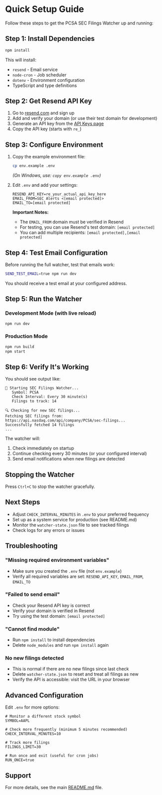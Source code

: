 # Quick Setup Guide

Follow these steps to get the PCSA SEC Filings Watcher up and running:

## Step 1: Install Dependencies

```bash
npm install
```

This will install:

- `resend` - Email service
- `node-cron` - Job scheduler
- `dotenv` - Environment configuration
- TypeScript and type definitions

## Step 2: Get Resend API Key

1. Go to [resend.com](https://resend.com) and sign up
2. Add and verify your domain (or use their test domain for development)
3. Generate an API key from the [API Keys page](https://resend.com/api-keys)
4. Copy the API key (starts with `re_`)

## Step 3: Configure Environment

1. Copy the example environment file:

   ```bash
   cp env.example .env
   ```

   _(On Windows, use: `copy env.example .env`)_

2. Edit `.env` and add your settings:

   ```env
   RESEND_API_KEY=re_your_actual_api_key_here
   EMAIL_FROM=SEC Alerts <[email protected]>
   EMAIL_TO=[email protected]
   ```

   **Important Notes:**

   - The `EMAIL_FROM` domain must be verified in Resend
   - For testing, you can use Resend's test domain: `[email protected]`
   - You can add multiple recipients: `[email protected],[email protected]`

## Step 4: Test Email Configuration

Before running the full watcher, test that emails work:

```bash
SEND_TEST_EMAIL=true npm run dev
```

You should receive a test email at your configured address.

## Step 5: Run the Watcher

### Development Mode (with live reload)

```bash
npm run dev
```

### Production Mode

```bash
npm run build
npm start
```

## Step 6: Verify It's Working

You should see output like:

```
🚀 Starting SEC Filings Watcher...
   Symbol: PCSA
   Check Interval: Every 30 minute(s)
   Filings to track: 14

🔍 Checking for new SEC filings...
Fetching SEC filings from: https://api.nasdaq.com/api/company/PCSA/sec-filings...
Successfully fetched 14 filings
...
```

The watcher will:

1. Check immediately on startup
2. Continue checking every 30 minutes (or your configured interval)
3. Send email notifications when new filings are detected

## Stopping the Watcher

Press `Ctrl+C` to stop the watcher gracefully.

## Next Steps

- Adjust `CHECK_INTERVAL_MINUTES` in `.env` to your preferred frequency
- Set up as a system service for production (see README.md)
- Monitor the `watcher-state.json` file to see tracked filings
- Check logs for any errors or issues

## Troubleshooting

### "Missing required environment variables"

- Make sure you created the `.env` file (not `env.example`)
- Verify all required variables are set: `RESEND_API_KEY`, `EMAIL_FROM`, `EMAIL_TO`

### "Failed to send email"

- Check your Resend API key is correct
- Verify your domain is verified in Resend
- Try using the test domain: `[email protected]`

### "Cannot find module"

- Run `npm install` to install dependencies
- Delete `node_modules` and run `npm install` again

### No new filings detected

- This is normal if there are no new filings since last check
- Delete `watcher-state.json` to reset and treat all filings as new
- Verify the API is accessible: visit the URL in your browser

## Advanced Configuration

Edit `.env` for more options:

```env
# Monitor a different stock symbol
SYMBOL=AAPL

# Check more frequently (minimum 5 minutes recommended)
CHECK_INTERVAL_MINUTES=10

# Track more filings
FILINGS_LIMIT=30

# Run once and exit (useful for cron jobs)
RUN_ONCE=true
```

## Support

For more details, see the main [README.md](README.md) file.

